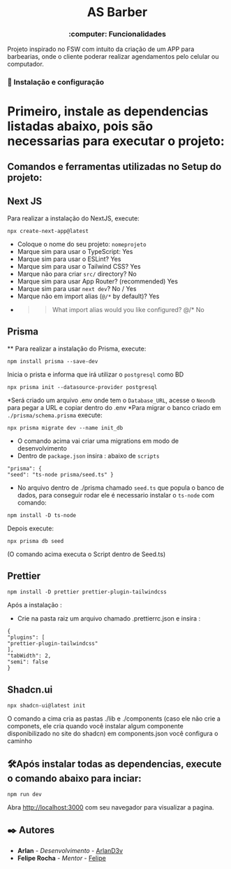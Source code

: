 <h1 align="center">AS Barber</h1>

<h3 align="center"> :computer: Funcionalidades </h3>
Projeto inspirado no FSW com intuito da criação de um APP para barbearias, onde o cliente poderar realizar agendamentos pelo celular ou computador.

### 🔧 Instalação e configuração

# Primeiro, instale as dependencias listadas abaixo, pois são necessarias para executar o projeto:

## Comandos e ferramentas utilizadas no Setup do projeto:

## Next JS

Para realizar a instalação do NextJS, execute:
```
npx create-next-app@latest
```
* Coloque o nome do seu projeto: `nomeprojeto`
* Marque sim para usar o TypeScript:  Yes
* Marque sim para usar o ESLint?  Yes
* Marque sim para usar o Tailwind CSS? Yes
* Marque não para criar `src/` directory? No
* Marque sim para usar App Router? (recommended) Yes
* Marque sim para usar `next dev`?  No / Yes
* Marque não em import alias (`@/*` by default)? Yes
* >> What import alias would you like configured? @/* No

## Prisma
** Para realizar a instalação do Prisma, execute:
```
npm install prisma --save-dev
```
Inicia o prista e informa que irá utilizar o `postgresql` como BD
```
npx prisma init --datasource-provider postgresql
```
*Será criado um arquivo .env onde tem o `Database_URL`, acesse o `Neondb` para pegar a URL e copiar dentro do .env
*Para migrar o banco criado em `./prisma/schema.prisma` execute:
```
npx prisma migrate dev --name init_db
```
* O comando acima vai criar uma migrations em modo de desenvolvimento
* Dentro de `package.json` insira : abaixo de `scripts`
```
"prisma": {
"seed": "ts-node prisma/seed.ts" }
```
* No arquivo dentro de ./prisma chamado `seed.ts` que popula o banco de dados, para conseguir rodar ele é necessario instalar o `ts-node` com comando:
```
npm install -D ts-node
```
Depois execute:
```
npx prisma db seed
```
(O comando acima executa o Script dentro de Seed.ts)

## Prettier
```
npm install -D prettier prettier-plugin-tailwindcss
```
Após a instalação :
* Crie na pasta raiz um arquivo chamado .prettierrc.json e insira :
```
{
"plugins": [
"prettier-plugin-tailwindcss"
],
"tabWidth": 2,
"semi": false
}
```
## Shadcn.ui
```
npx shadcn-ui@latest init
```
O comando a cima cria as pastas ./lib e ./components  (caso ele não crie a componets, ele cria quando você instalar algum componente disponibilizado no site do shadcn)
em components.json você configura o caminho

## 🛠️Após instalar todas as dependencias, execute o comando abaixo para inciar:
```
npm run dev
```
Abra [http://localhost:3000](http://localhost:3000) com seu navegador para visualizar a pagina.
## ✒️ Autores

* **Arlan** - *Desenvolvimento* - [ArlanD3v](https://github.com/ArlanD3v/)
* **Felipe Rocha** - *Mentor* - [Felipe](https://github.com/felipemotarocha)
